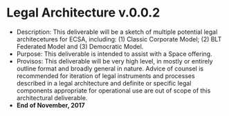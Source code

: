 # Legal Architecture v.0.0.2

* Description: This deliverable will be a sketch of multiple potential legal architecetures for ECSA, including: (1) Classic Corporate Model; (2) BLT Federated Model and (3) Democratic Model.
* Purpose: This deliverable is intended to assist with a Space offering. 
* Provisos: This deliverable will be very high level, in mostly or entirely outline format and broadly general in nature.  Advice of counsel is recommended for iteration of legal instruments and processes  described in a legal architecture and definite or specific legal components appropriate for operational use are out of scope of this architectural deliverable.
* **End of November, 2017**
